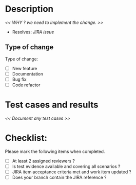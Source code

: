 # Description

_<< WHY ? we need to implement the change. >>_

- Resolves: _JIRA issue_

## Type of change

Type of change:

- [ ] New feature
- [ ] Documentation
- [ ] Bug fix
- [ ] Code refactor

# Test cases and results

_<< Document any test cases >>_

# Checklist:

Please mark the following items when completed.

- [ ] At least 2 assigned reviewers ?
- [ ] Is test evidence available and covering all scenarios ?
- [ ] JIRA item acceptance criteria met and work item updated ?
- [ ] Does your branch contain the JIRA reference ?
